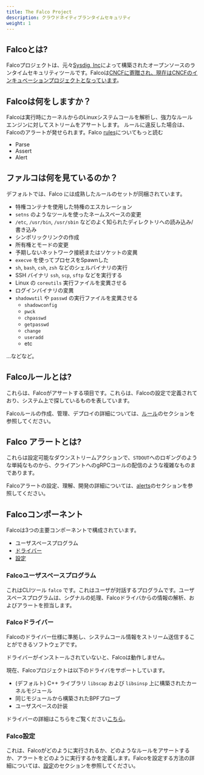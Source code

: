 ```yaml
---
title: The Falco Project
description: クラウドネイティブランタイムセキュリティ
weight: 1
---
```


## Falcoとは?

Falcoプロジェクトは、元々[Sysdig, Inc](https://sysdig.com)によって構築されたオープンソースのランタイムセキュリティツールです。Falcoは[CNCFに寄贈され、現在はCNCFのインキュベーションプロジェクトとなっています](https://www.cncf.io/blog/2020/01/08/toc-votes-to-move-falco-into-cncf-incubator/)。

## Falcoは何をしますか？

Falcoは実行時にカーネルからのLinuxシステムコールを解析し、強力なルールエンジンに対してストリームをアサートします。
ルールに違反した場合は、Falcoのアラートが発せられます。Falco [rules](rules)についてもっと読む

 - Parse
 - Assert
 - Alert

## ファルコは何を見ているのか？

デフォルトでは、Falco には成熟したルールのセットが同梱されています。

- 特権コンテナを使用した特権のエスカレーション 
 - `setns` のようなツールを使ったネームスペースの変更 
 - `/etc`, `/usr/bin`, `/usr/sbin` などのよく知られたディレクトリへの読み込み/書き込み
 - シンボリックリンクの作成 
 - 所有権とモードの変更 
 - 予期しないネットワーク接続またはソケットの変異
 - `execve` を使ってプロセスをSpawnした
 - `sh`, `bash`, `csh`, `zsh` などのシェルバイナリの実行
 - SSH バイナリ `ssh`, `scp`, `sftp` などを実行する
 - Linux の `coreutils` 実行ファイルを変異させる
 - ログインバイナリの変異 
 - `shadowutil` や `passwd` の実行ファイルを変異させる  
    - `shadowconfig`
    - `pwck`
    - `chpasswd`
    - `getpasswd`
    - `change`
    - `useradd`
    - etc

...などなど。

## Falcoルールとは?

これらは、Falcoがアサートする項目です。これらは、Falcoの設定で定義されており、システム上で探しているものを表しています。

Falcoルールの作成、管理、デプロイの詳細については、[ルール](rules)のセクションを参照してください。

## Falco アラートとは?

これらは設定可能なダウンストリームアクションで、`STDOUT`へのロギングのような単純なものから、クライアントへのgRPCコールの配信のような複雑なものまであります。

Falcoアラートの設定、理解、開発の詳細については、[alerts](alerts)のセクションを参照してください。

## Falcoコンポーネント 

Falcoは3つの主要コンポーネントで構成されています。

 - ユーザスペースプログラム
 - [ドライバー](/docs/event-sources/drivers/)
 - [設定](configuration)

### Falcoユーザスペースプログラム

これはCLIツール `falco` です。これはユーザが対話するプログラムです。ユーザスペースプログラムは、シグナルの処理、Falcoドライバからの情報の解析、およびアラートを担当します。

### Falcoドライバー

Falcoのドライバー仕様に準拠し、システムコール情報をストリーム送信することができるソフトウェアです。

ドライバーがインストールされていないと、Falcoは動作しません。

現在、Falcoプロジェクトは以下のドライバをサポートしています。

 - (デフォルト) C++ ライブラリ `libscap` および `libsinsp` 上に構築されたカーネルモジュール
 - 同じモジュールから構築されたBPFプローブ
 - ユーザスペースの計装

ドライバーの詳細はこちらをご覧ください[こちら](/docs/event-sources/drivers/)。
 
### Falco設定 

これは、Falcoがどのように実行されるか、どのようなルールをアサートするか、アラートをどのように実行するかを定義します。Falcoを設定する方法の詳細については、[設定](configuration)のセクションを参照してください。
